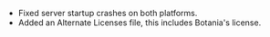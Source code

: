 - Fixed server startup crashes on both platforms.
- Added an Alternate Licenses file, this includes Botania's license.